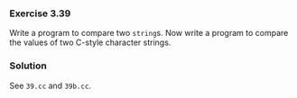 ### Exercise 3.39

Write a program to compare two `string`s. Now write a program to compare the
values of two C-style character strings.

### Solution

See `39.cc` and `39b.cc`.
